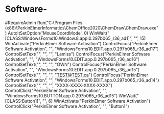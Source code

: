 # Software-
#RequireAdmin Run("C:\Program Files (x86)\PerkinElmerInformatics\ChemOffice2020\ChemDraw\ChemDraw.exe") AutoItSetOption('MouseCoordMode', 0) WinWait("[CLASS:WindowsForms10.Window.8.app.0.297b065_r36_ad1]", "", 15) WinActivate("PerkinElmer Software Activation")   ControlFocus("PerkinElmer Software Activation", "", "WindowsForms10.EDIT.app.0.297b065_r36_ad17") ControlSetText("", "", "", "Lamiss")   ControlFocus("PerkinElmer Software Activation", "", "WindowsForms10.EDIT.app.0.297b065_r36_ad16") ControlSetText("", "", "", "OWN")   ControlFocus("PerkinElmer Software Activation", "", "WindowsForms10.EDIT.app.0.297b065_r36_ad15") ControlSetText("", "", "", "TEST@TEST.ca")   ControlFocus("PerkinElmer Software Activation", "", "WindowsForms10.EDIT.app.0.297b065_r36_ad14") ControlSetText("", "", "", "XXXX-XXXX-XXXX-XXXX")  ControlClick("PerkinElmer Software Activation", "", "WindowsForms10.BUTTON.app.0.297b065_r36_ad15")  WinWait("[CLASS:Button1]", "", 6) WinActivate("PerkinElmer Software Activation")  ControlClick("PerkinElmer Software Activation", "", "Button1")
